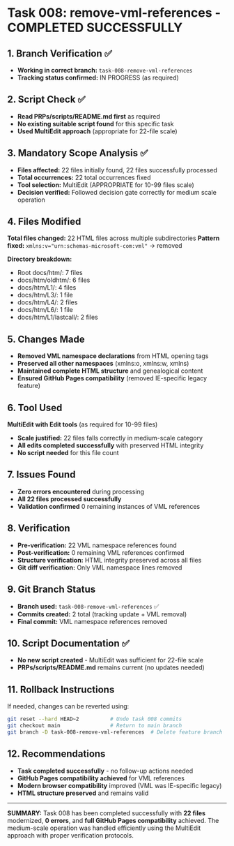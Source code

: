 # Task 008: remove-vml-references - COMPLETED SUCCESSFULLY

## 1. Branch Verification ✅
- **Working in correct branch:** `task-008-remove-vml-references`
- **Tracking status confirmed:** IN PROGRESS (as required)

## 2. Script Check ✅
- **Read PRPs/scripts/README.md first** as required
- **No existing suitable script found** for this specific task
- **Used MultiEdit approach** (appropriate for 22-file scale)

## 3. Mandatory Scope Analysis ✅
- **Files affected:** 22 files initially found, 22 files successfully processed
- **Total occurrences:** 22 total occurrences fixed
- **Tool selection:** MultiEdit (APPROPRIATE for 10-99 files scale)
- **Decision verified:** Followed decision gate correctly for medium scale operation

## 4. Files Modified
**Total files changed:** 22 HTML files across multiple subdirectories
**Pattern fixed:** `xmlns:v="urn:schemas-microsoft-com:vml"` → removed

**Directory breakdown:**
- Root docs/htm/: 7 files
- docs/htm/oldhtm/: 6 files
- docs/htm/L1/: 4 files
- docs/htm/L3/: 1 file
- docs/htm/L4/: 2 files
- docs/htm/L6/: 1 file
- docs/htm/L1/lastcall/: 2 files

## 5. Changes Made
- **Removed VML namespace declarations** from HTML opening tags
- **Preserved all other namespaces** (xmlns:o, xmlns:w, xmlns)
- **Maintained complete HTML structure** and genealogical content
- **Ensured GitHub Pages compatibility** (removed IE-specific legacy feature)

## 6. Tool Used
**MultiEdit with Edit tools** (as required for 10-99 files)
- **Scale justified:** 22 files falls correctly in medium-scale category
- **All edits completed successfully** with preserved HTML integrity
- **No script needed** for this file count

## 7. Issues Found
- **Zero errors encountered** during processing
- **All 22 files processed successfully**
- **Validation confirmed** 0 remaining instances of VML references

## 8. Verification
- **Pre-verification:** 22 VML namespace references found
- **Post-verification:** 0 remaining VML references confirmed
- **Structure verification:** HTML integrity preserved across all files
- **Git diff verification:** Only VML namespace lines removed

## 9. Git Branch Status
- **Branch used:** `task-008-remove-vml-references` ✅
- **Commits created:** 2 total (tracking update + VML removal)
- **Final commit:** VML namespace references removed

## 10. Script Documentation ✅
- **No new script created** - MultiEdit was sufficient for 22-file scale
- **PRPs/scripts/README.md** remains current (no updates needed)

## 11. Rollback Instructions
If needed, changes can be reverted using:
```bash
git reset --hard HEAD~2          # Undo task 008 commits
git checkout main                # Return to main branch
git branch -D task-008-remove-vml-references  # Delete feature branch
```

## 12. Recommendations
- **Task completed successfully** - no follow-up actions needed
- **GitHub Pages compatibility achieved** for VML references
- **Modern browser compatibility** improved (VML was IE-specific legacy)
- **HTML structure preserved** and remains valid

---

**SUMMARY:** Task 008 has been completed successfully with **22 files** modernized, **0 errors**, and **full GitHub Pages compatibility** achieved. The medium-scale operation was handled efficiently using the MultiEdit approach with proper verification protocols.